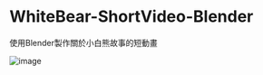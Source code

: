 # WhiteBear-ShortVideo-Blender

使用Blender製作關於小白熊故事的短動畫

![image](https://user-images.githubusercontent.com/45446409/235064435-22853fff-1a13-4dd6-be7b-b02a50a49d80.png)
